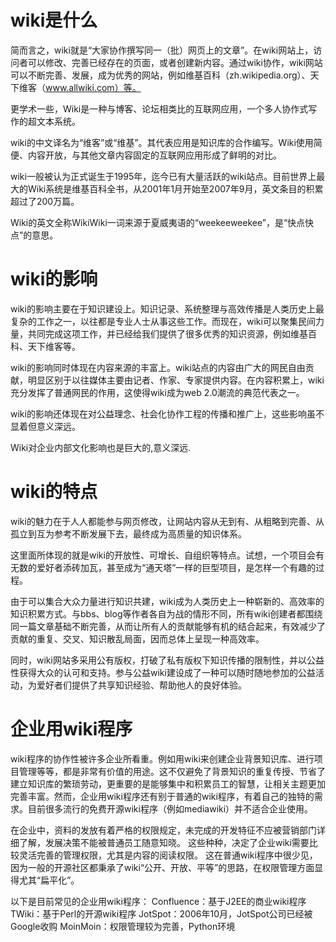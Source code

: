 # wiki是什么 #

简而言之，wiki就是“大家协作撰写同一（批）网页上的文章”。在wiki网站上，访问者可以修改、完善已经存在的页面，或者创建新内容。通过wiki协作，wiki网站可以不断完善、发展，成为优秀的网站，例如维基百科（zh.wikipedia.org）、天下维客（www.allwiki.com）等。

更学术一些，Wiki是一种与博客、论坛相类比的互联网应用，一个多人协作式写作的超文本系统。

wiki的中文译名为“维客”或“维基”。其代表应用是知识库的合作编写。Wiki使用简便、内容开放，与其他文章内容固定的互联网应用形成了鲜明的对比。

wiki一般被认为正式诞生于1995年，迄今已有大量活跃的wiki站点。目前世界上最大的Wiki系统是维基百科全书，从2001年1月开始至2007年9月，英文条目的积累超过了200万篇。

Wiki的英文全称WikiWiki一词来源于夏威夷语的“weekeeweekee”，是“快点快点”的意思。



# wiki的影响 #

wiki的影响主要在于知识建设上。知识记录、系统整理与高效传播是人类历史上最复杂的工作之一，以往都是专业人士从事这些工作。而现在，wiki可以聚集民间力量，共同完成这项工作，并已经给我们提供了很多优秀的知识资源，例如维基百科、天下维客等。

wiki的影响同时体现在内容来源的丰富上。wiki站点的内容由广大的网民自由贡献，明显区别于以往媒体主要由记者、作家、专家提供内容。在内容积累上，wiki充分发挥了普通网民的作用，这使得wiki成为web 2.0潮流的典范代表之一。

wiki的影响还体现在对公益理念、社会化协作工程的传播和推广上，这些影响虽不显着但意义深远。

Wiki对企业内部文化影响也是巨大的,意义深远.



# wiki的特点 #

wiki的魅力在于人人都能参与网页修改，让网站内容从无到有、从粗略到完善、从孤立到互为参考不断发展下去，最终成为高质量的知识体系。

这里面所体现的就是wiki的开放性、可增长、自组织等特点。试想，一个项目会有无数的爱好者添砖加瓦，甚至成为“通天塔”一样的巨型项目，是怎样一个有趣的过程。

由于可以集合大众力量进行知识共建，wiki成为人类历史上一种崭新的、高效率的知识积累方式。与bbs、blog等作者各自为战的情形不同，所有wiki创建者都围绕同一篇文章基础不断完善，从而让所有人的贡献能够有机的结合起来，有效减少了贡献的重复、交叉、知识散乱局面，因而总体上呈现一种高效率。

同时，wiki网站多采用公有版权，打破了私有版权下知识传播的限制性，并以公益性获得大众的认可和支持。参与公益wiki建设成了一种可以随时随地参加的公益活动，为爱好者们提供了共享知识经验、帮助他人的良好体验。


# 企业用wiki程序 #

wiki程序的协作性被许多企业所看重。例如用wiki来创建企业背景知识库、进行项目管理等等，都是非常有价值的用途。这不仅避免了背景知识的重复传授、节省了建立知识库的繁琐劳动，更重要的是能够集中和积累员工的智慧，让相关主题更加完善丰富。然而，企业用wiki程序还有别于普通的wiki程序，有着自己的独特的需求。目前很多流行的免费开源wiki程序（例如mediawiki）并不适合企业使用。

在企业中，资料的发放有着严格的权限规定，未完成的开发特征不应被营销部门详细了解，发展决策不能被普通员工随意知晓。
这些种种，决定了企业wiki需要比较灵活完善的管理权限，尤其是内容的阅读权限。
这在普通wiki程序中很少见，因为一般的开源社区都秉承了wiki“公开、开放、平等”的思路，在权限管理方面显得尤其“扁平化”。

以下是目前常见的企业用wiki程序：
Confluence：基于J2EE的商业wiki程序
TWiki：基于Perl的开源wiki程序
JotSpot：2006年10月，JotSpot公司已经被Google收购
MoinMoin：权限管理较为完善，Python环境